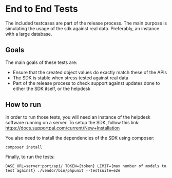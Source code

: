 # End to End Tests

The included testcases are part of the release process. The main purpose is simulating the usage of the sdk against
real data. Preferably, an instance with a large database.

## Goals
The main goals of these tests are:
- Ensure that the created object values do exactly match these of the APIs
- The SDK is stable when stress tested against real data
- Part of the release process to check support against updates done to either the SDK itself, or the helpdesk

## How to run

In order to run those tests, you will need an instance of the helpdesk software running on a server.
To setup the SDK, follow this link: https://docs.supportpal.com/current/New+Installation

You also need to install the dependencies of the SDK using composer:
```
composer install
```

Finally, to run the tests:

```
BASE_URL=server:port/api/ TOKEN={token} LIMIT={max number of models to test against} ./vendor/bin/phpunit --testsuite=e2e
```

